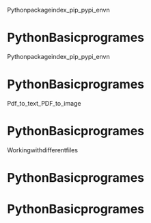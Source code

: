 Pythonpackageindex_pip_pypi_envn
# PythonBasicprogrames
Pythonpackageindex_pip_pypi_envn
# PythonBasicprogrames
Pdf_to_text_PDF_to_image
# PythonBasicprogrames
 Workingwithdifferentfiles
# PythonBasicprogrames
# PythonBasicprogrames

